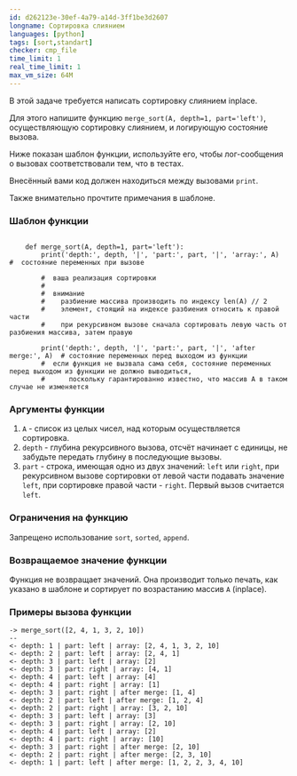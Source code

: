 ```yaml
---
id: d262123e-30ef-4a79-a14d-3ff1be3d2607
longname: Сортировка слиянием
languages: [python]
tags: [sort,standart]
checker: cmp_file
time_limit: 1
real_time_limit: 1
max_vm_size: 64M
---
```



В этой задаче требуется написать сортировку слиянием inplace.

Для этого напишите функцию `merge_sort(A, depth=1, part='left')`, осуществляющую сортировку слиянием, и логирующую состояние вызова.

Ниже показан шаблон функции, используйте его, чтобы лог-сообщения о вызовах соответствовали тем, что в тестах.

Внесённый вами код должен находиться между вызовами `print`.

Также внимательно прочтите примечания в шаблоне.

### Шаблон функции

```

    def merge_sort(A, depth=1, part='left'):
        print('depth:', depth, '|', 'part:', part, '|', 'array:', A)  #  состояние переменных при вызове

        #  ваша реализация сортировки
        #
        #  внимание
        #    разбиение массива производить по индексу len(A) // 2
        #    элемент, стоящий на индексе разбиения относить к правой части
        #    при рекурсивном вызове сначала сортировать левую часть от разбиения массива, затем правую

        print('depth:', depth, '|', 'part:', part, '|', 'after merge:', A)  # состояние переменных перед выходом из функции
        #  если функция не вызвала сама себя, состояние переменных перед выходом из функции не должно выводиться,
        #      поскольку гарантированно известно, что массив A в таком случае не изменяется

```


### Аргументы функции

1. `A` - список из целых чисел, над которым осуществляется сортировка.
2. `depth` - глубина рекурсивного вызова, отсчёт начинает с единицы, не забудьте передать глубину в последующие вызовы.
3. `part` - строка, имеющая одно из двух значений: `left` или `right`, при рекурсивном вызове сортировки от левой части подавать значение `left`, при сортировке правой части - `right`. Первый вызов считается `left`.

### Ограничения на функцию

Запрещено использование `sort`, `sorted`, `append`.

### Возвращаемое значение функции

Функция не возвращает значений.
Она производит только печать, как указано в шаблоне и сортирует по возрастанию массив `A` (inplace).

### Примеры вызова функции

```
-> merge_sort([2, 4, 1, 3, 2, 10])
--
<- depth: 1 | part: left | array: [2, 4, 1, 3, 2, 10]
<- depth: 2 | part: left | array: [2, 4, 1]
<- depth: 3 | part: left | array: [2]
<- depth: 3 | part: right | array: [4, 1]
<- depth: 4 | part: left | array: [4]
<- depth: 4 | part: right | array: [1]
<- depth: 3 | part: right | after merge: [1, 4]
<- depth: 2 | part: left | after merge: [1, 2, 4]
<- depth: 2 | part: right | array: [3, 2, 10]
<- depth: 3 | part: left | array: [3]
<- depth: 3 | part: right | array: [2, 10]
<- depth: 4 | part: left | array: [2]
<- depth: 4 | part: right | array: [10]
<- depth: 3 | part: right | after merge: [2, 10]
<- depth: 2 | part: right | after merge: [2, 3, 10]
<- depth: 1 | part: left | after merge: [1, 2, 2, 3, 4, 10]
```
